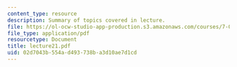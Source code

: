```yaml
---
content_type: resource
description: Summary of topics covered in lecture.
file: https://ol-ocw-studio-app-production.s3.amazonaws.com/courses/7-03-genetics-fall-2004/02d7043b554ad493738ba3d10ae7d1cd_lecture21.pdf
file_type: application/pdf
resourcetype: Document
title: lecture21.pdf
uid: 02d7043b-554a-d493-738b-a3d10ae7d1cd
---
```

